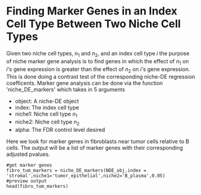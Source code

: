 # Finding Marker Genes in an Index Cell Type Between Two Niche Cell Types
Given two niche cell types, $n_1$ and $n_2$, and an index cell type $i$ the purpose of niche marker gene analysis is to find genes in which the effect of $n_1$ on $i$'s gene expression is greater than the effect of $n_2$ on $i$'s gene expression. This is done doing a contrast test of the corresponding niche-DE regression coefficents. 
Marker gene analysis can be done via the function 'niche_DE_markers' which takes in 5 arguments
+ object: A niche-DE object
+ index: The index cell type
+ niche1: Niche cell type $n_1$
+ niche2: Niche cell type $n_2$
+ alpha: The FDR control level desired

Here we look for marker genes in fibroblasts near tumor cells relative to B cells. The output will be a list of marker genes with their corresponding adjusted pvalues.
```{r}
#get marker genes
fibro_tum_markers = niche_DE_markers(NDE_obj,index = 'stromal',niche1='tumor_epithelial',niche2='B_plasma',0.05)
#preview output
head(fibro_tum_markers)
```
